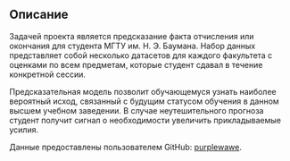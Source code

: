 ## Описание

Задачей проекта является предсказание факта отчисления или окончания для студента МГТУ им. Н. Э. Баумана. Набор данных представляет собой несколько датасетов для каждого факультета с оценками по всем предметам, которые студент сдавал в течение конкретной сессии. 

Предсказательная модель позволит обучающемуся узнать наиболее вероятный исход, связанный с будущим статусом обучения в данном высшем учебном заведении. В случае неутешительного прогноза студент получит сигнал о необходимости увеличить прикладываемые усилия.

Данные предоставлены пользователем GitHub: [purplewawe](http://github.com/purplewawe).